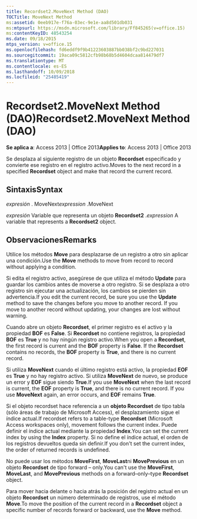 ```yaml
---
title: Recordset2.MoveNext Method (DAO)
TOCTitle: MoveNext Method
ms:assetid: 0eeb917e-f76a-03ec-9e1e-aa8d501db031
ms:mtpsurl: https://msdn.microsoft.com/library/Ff845265(v=office.15)
ms:contentKeyID: 48543254
ms.date: 09/18/2015
mtps_version: v=office.15
ms.openlocfilehash: fd6eddf9f9b41223603887bb038bf2c9bd227031
ms.sourcegitcommit: 19aca09c5812cfb98b68b5d4604dcaa814479df7
ms.translationtype: MT
ms.contentlocale: es-ES
ms.lasthandoff: 10/09/2018
ms.locfileid: "25485419"
---
```

# <a name="recordset2movenext-method-dao"></a><span data-ttu-id="2878d-102">Recordset2.MoveNext Method (DAO)</span><span class="sxs-lookup"><span data-stu-id="2878d-102">Recordset2.MoveNext Method (DAO)</span></span>


<span data-ttu-id="2878d-103">**Se aplica a**: Access 2013 | Office 2013</span><span class="sxs-lookup"><span data-stu-id="2878d-103">**Applies to**: Access 2013 | Office 2013</span></span>

<span data-ttu-id="2878d-104">Se desplaza al siguiente registro de un objeto **Recordset** especificado y convierte ese registro en el registro activo.</span><span class="sxs-lookup"><span data-stu-id="2878d-104">Moves to the next record in a specified **Recordset** object and make that record the current record.</span></span>

## <a name="syntax"></a><span data-ttu-id="2878d-105">Sintaxis</span><span class="sxs-lookup"><span data-stu-id="2878d-105">Syntax</span></span>

<span data-ttu-id="2878d-106">*expresión* . MoveNext</span><span class="sxs-lookup"><span data-stu-id="2878d-106">*expression* .MoveNext</span></span>

<span data-ttu-id="2878d-107">*expresión* Variable que representa un objeto **Recordset2** .</span><span class="sxs-lookup"><span data-stu-id="2878d-107">*expression* A variable that represents a **Recordset2** object.</span></span>

## <a name="remarks"></a><span data-ttu-id="2878d-108">Observaciones</span><span class="sxs-lookup"><span data-stu-id="2878d-108">Remarks</span></span>

<span data-ttu-id="2878d-109">Utilice los métodos **Move** para desplazarse de un registro a otro sin aplicar una condición.</span><span class="sxs-lookup"><span data-stu-id="2878d-109">Use the **Move** methods to move from record to record without applying a condition.</span></span>

<span data-ttu-id="2878d-p101">Si edita el registro activo, asegúrese de que utiliza el método **Update** para guardar los cambios antes de moverse a otro registro. Si se desplaza a otro registro sin ejecutar una actualización, los cambios se pierden sin advertencia.</span><span class="sxs-lookup"><span data-stu-id="2878d-p101">If you edit the current record, be sure you use the **Update** method to save the changes before you move to another record. If you move to another record without updating, your changes are lost without warning.</span></span>

<span data-ttu-id="2878d-p102">Cuando abre un objeto **Recordset**, el primer registro es el activo y la propiedad **BOF** es **False**. Si **Recordset** no contiene registros, la propiedad **BOF** es **True** y no hay ningún registro activo.</span><span class="sxs-lookup"><span data-stu-id="2878d-p102">When you open a **Recordset**, the first record is current and the **BOF** property is **False**. If the **Recordset** contains no records, the **BOF** property is **True**, and there is no current record.</span></span>

<span data-ttu-id="2878d-p103">Si utiliza **MoveNext** cuando el último registro está activo, la propiedad **EOF** es **True** y no hay registro activo. Si utiliza **MoveNext** de nuevo, se produce un error y **EOF** sigue siendo **True**.</span><span class="sxs-lookup"><span data-stu-id="2878d-p103">If you use **MoveNext** when the last record is current, the **EOF** property is **True**, and there is no current record. If you use **MoveNext** again, an error occurs, and **EOF** remains **True**.</span></span>

<span data-ttu-id="2878d-116">Si el objeto recordset hace referencia a un **objeto Recordset** de tipo tabla (sólo áreas de trabajo de Microsoft Access), el desplazamiento sigue el índice actual.</span><span class="sxs-lookup"><span data-stu-id="2878d-116">If recordset refers to a table-type **Recordset** (Microsoft Access workspaces only), movement follows the current index.</span></span> <span data-ttu-id="2878d-117">Puede definir el índice actual mediante la propiedad **Index**.</span><span class="sxs-lookup"><span data-stu-id="2878d-117">You can set the current index by using the **Index** property.</span></span> <span data-ttu-id="2878d-118">Si no define el índice actual, el orden de los registros devueltos queda sin definir.</span><span class="sxs-lookup"><span data-stu-id="2878d-118">If you don't set the current index, the order of returned records is undefined.</span></span>

<span data-ttu-id="2878d-119">No puede usar los métodos **MoveFirst**, **MoveLast**ni **MovePrevious** en un objeto **Recordset** de tipo forward – only.</span><span class="sxs-lookup"><span data-stu-id="2878d-119">You can't use the **MoveFirst**, **MoveLast**, and **MovePrevious** methods on a forward–only–type **Recordset** object.</span></span>

<span data-ttu-id="2878d-120">Para mover hacia delante o hacia atrás la posición del registro actual en un objeto **Recordset** un número determinado de registros, use el método **Move**.</span><span class="sxs-lookup"><span data-stu-id="2878d-120">To move the position of the current record in a **Recordset** object a specific number of records forward or backward, use the **Move** method.</span></span>


